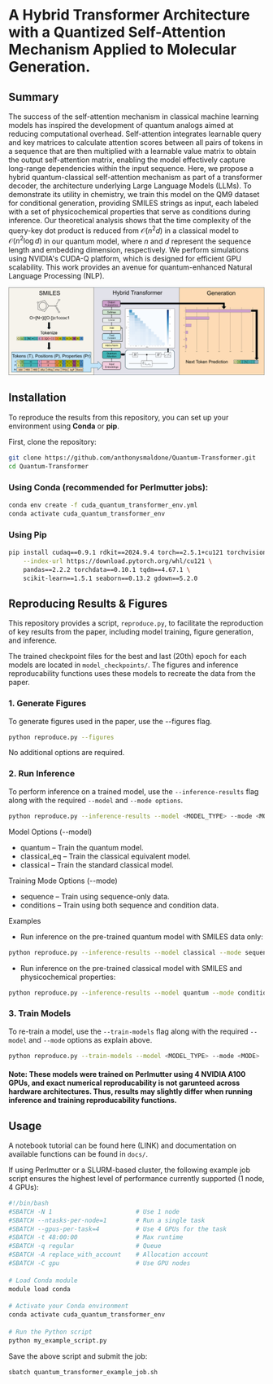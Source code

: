 # A Hybrid Transformer Architecture with a Quantized Self-Attention Mechanism Applied to Molecular Generation.

## Summary
The success of the self-attention mechanism in classical machine learning models has inspired the development of quantum analogs aimed at reducing computational overhead. Self-attention integrates learnable query and key matrices to calculate attention scores between all pairs of tokens in a sequence that are then multiplied with a learnable value matrix to obtain the output self-attention matrix, enabling the model effectively capture long-range dependencies within the input sequence. Here, we propose a hybrid quantum-classical self-attention mechanism as part of a transformer decoder, the architecture underlying Large Language Models (LLMs). To demonstrate its utility in chemistry, we train this model on the QM9 dataset for conditional generation, providing SMILES strings as input, each labeled with a set of physicochemical properties that serve as conditions during inference. Our theoretical analysis shows that the time complexity of the query-key dot product is reduced from $\mathcal{O}(n^2 d)$ in a classical model to $\mathcal{O}(n^2\log d)$ in our quantum model, where $n$  and $d$ represent the sequence length and embedding dimension, respectively. We perform simulations using NVIDIA's CUDA-Q platform, which is designed for efficient GPU scalability. This work provides an avenue for quantum-enhanced Natural Language Processing (NLP).

![alt text](abstract_figure.png)
## Installation

To reproduce the results from this repository, you can set up your environment using **Conda** or **pip**.

First, clone the repository:
```sh
git clone https://github.com/anthonysmaldone/Quantum-Transformer.git
cd Quantum-Transformer
```
### Using Conda (recommended for Perlmutter jobs):
```sh
conda env create -f cuda_quantum_transformer_env.yml
conda activate cuda_quantum_transformer_env
```

### Using Pip
```sh
pip install cudaq==0.9.1 rdkit==2024.9.4 torch==2.5.1+cu121 torchvision torchaudio \
    --index-url https://download.pytorch.org/whl/cu121 \
    pandas==2.2.2 torchdata==0.10.1 tqdm==4.67.1 \
    scikit-learn==1.5.1 seaborn==0.13.2 gdown==5.2.0
```
## Reproducing Results & Figures

This repository provides a script, `reproduce.py`, to facilitate the reproduction of key results from the paper, including model training, figure generation, and inference.

The trained checkpoint files for the best and last (20th) epoch for each models are located in `model_checkpoints/`. The figures and inference reproducability functions uses these models to recreate the data from the paper.

### **1. Generate Figures**
To generate figures used in the paper, use the --figures flag.
```sh
python reproduce.py --figures
```
No additional options are required.


### **2. Run Inference**
To perform inference on a trained model, use the `--inference-results` flag along with the required `--model` and `--mode options`.
```sh
python reproduce.py --inference-results --model <MODEL_TYPE> --mode <MODE>
```
Model Options (--model)
- quantum – Train the quantum model.
- classical_eq – Train the classical equivalent model.
- classical – Train the standard classical model.
  
Training Mode Options (--mode)
- sequence – Train using sequence-only data.
- conditions – Train using both sequence and condition data.

Examples
- Run inference on the pre-trained quantum model with SMILES data only:
```sh
python reproduce.py --inference-results --model classical --mode sequence
```
- Run inference on the pre-trained classical model with SMILES and physicochemical properties:
```sh
python reproduce.py --inference-results --model quantum --mode conditions
```

### **3. Train Models**
To re-train a model, use the `--train-models` flag along with the required `--model` and `--mode` options as explain above.

```sh
python reproduce.py --train-models --model <MODEL_TYPE> --mode <MODE>
```

#### **Note**: These models were trained on Perlmutter using 4 NVIDIA A100 GPUs, and exact numerical reproducability is not garunteed across hardware architectures. Thus, results may slightly differ when running inference and training reproducability functions. 


## Usage
A notebook tutorial can be found here (LINK) and documentation on available functions can be found in `docs/`.

If using Perlmutter or a SLURM-based cluster, the following example job script ensures the highest level of performance currently supported (1 node, 4 GPUs):

```sh
#!/bin/bash
#SBATCH -N 1                       # Use 1 node
#SBATCH --ntasks-per-node=1        # Run a single task
#SBATCH --gpus-per-task=4          # Use 4 GPUs for the task
#SBATCH -t 48:00:00                # Max runtime
#SBATCH -q regular                 # Queue
#SBATCH -A replace_with_account    # Allocation account
#SBATCH -C gpu                     # Use GPU nodes

# Load Conda module
module load conda

# Activate your Conda environment
conda activate cuda_quantum_transformer_env

# Run the Python script
python my_example_script.py
```

Save the above script and submit the job:
```sh
sbatch quantum_transformer_example_job.sh
```